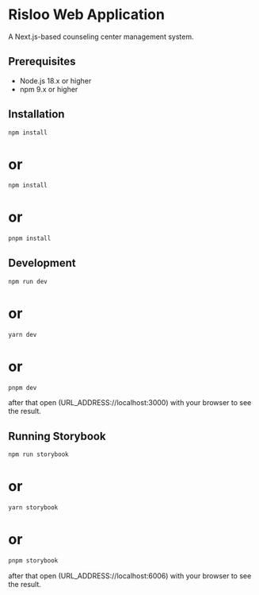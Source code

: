 # Risloo Web Application

A Next.js-based counseling center management system.

## Prerequisites

- Node.js 18.x or higher
- npm 9.x or higher

## Installation

```bash
npm install
```
# or
```bash
npm install
```
# or
```bash
pnpm install
```

## Development
```bash
npm run dev
```
# or
```bash
yarn dev
```
# or
```bash
pnpm dev
```
after that open (URL_ADDRESS://localhost:3000) with your browser to see the result.

## Running Storybook
```bash
npm run storybook
```
# or
```bash
yarn storybook
```
# or
```bash
pnpm storybook
```
after that open (URL_ADDRESS://localhost:6006) with your browser to see the result.
